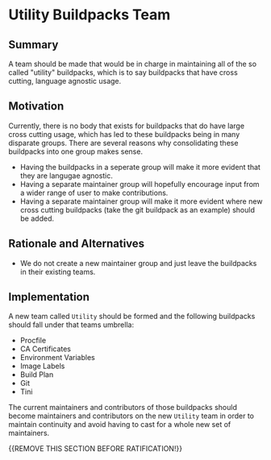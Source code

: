 # Utility Buildpacks Team

## Summary

A team should be made that would be in charge in maintaining all of the so
called "utility" buildpacks, which is to say buildpacks that have cross
cutting, language agnostic usage.

## Motivation

Currently, there is no body that exists for buildpacks that do have large cross
cutting usage, which has led to these buildpacks being in many disparate
groups. There are several reasons why consolidating these buildpacks into one
group makes sense.
* Having the buildpacks in a seperate group will make it more evident that they
  are langugae agnostic.
* Having a separate maintainer group will hopefully encourage input from a
  wider range of user to make contributions.
* Having a separate maintainer group will make it more evident where new cross
  cutting buildpacks (take the git buildpack as an example) should be added.


## Rationale and Alternatives

* We do not create a new maintainer group and just leave the buildpacks in
  their existing teams.

## Implementation

A new team called `Utility` should be formed and the following buildpacks
should fall under that teams umbrella:
* Procfile
* CA Certificates
* Environment Variables
* Image Labels
* Build Plan
* Git
* Tini

The current maintainers and contributors of those buildpacks should become
maintainers and contributors on the new `Utility` team in order to maintain
continuity and avoid having to cast for a whole new set of maintainers.

{{REMOVE THIS SECTION BEFORE RATIFICATION!}}
